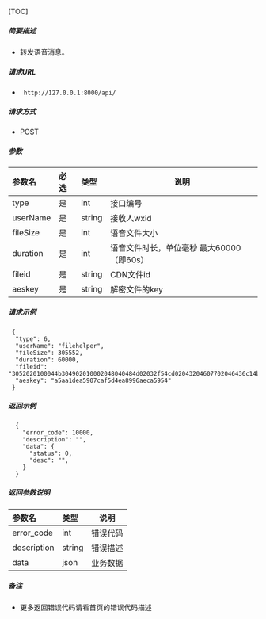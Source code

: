 

[TOC]
    
##### 简要描述

- 转发语音消息。

##### 请求URL
- ` http://127.0.0.1:8000/api/`
  
##### 请求方式
- POST 

##### 参数

|参数名|必选|类型|说明|
|:----    |:---|:----- |-----   |
|type |是  |int | 接口编号    |
|userName |是  |string | 接收人wxid    |
|fileSize     |是  |int | 语音文件大小    |
|duration     |是  |int | 语音文件时长，单位毫秒  最大60000（即60s）    |
|fileid     |是  |string | CDN文件id    |
|aeskey     |是  |string | 解密文件的key    |

##### 请求示例

```
 {
  "type": 6,
  "userName": "filehelper",
  "fileSize": 305552,
  "duration": 60000,
  "fileid": "3052020100044b304902010002048040484d02032f54cd02043204607702046436c14b042432666338643862662d626662322d343839622d626135652d61643135626138336162386502040114000f020100040079620db5",
  "aeskey": "a5aa1dea5907caf5d4ea8996aeca5954"
 } 
```

##### 返回示例 

``` 
  {
    "error_code": 10000,
    "description": "",
    "data": {
      "status": 0,
      "desc": "",
    }
  }
```

##### 返回参数说明 

|参数名|类型|说明|
|:-----  |:-----|-----                           |
|error_code |int   |错误代码  |
|description|string|错误描述|
|data|json|业务数据|

##### 备注 

- 更多返回错误代码请看首页的错误代码描述






